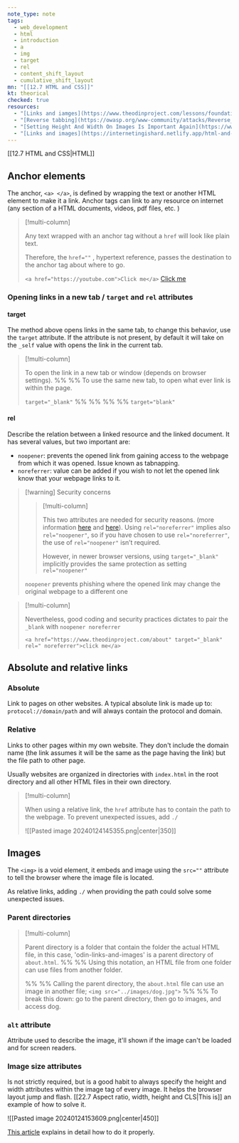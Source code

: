 ```yaml
---
note_type: note
tags:
  - web_development
  - html
  - introduction
  - a
  - img
  - target
  - rel
  - content_shift_layout
  - cumulative_shift_layout
mn: "[[12.7 HTML and CSS]]"
kt: theorical
checked: true
resources:
  - "[Links and iamges](https://www.theodinproject.com/lessons/foundations-links-and-images)"
  - "[Reverse tabbing](https://owasp.org/www-community/attacks/Reverse_Tabnabbing)"
  - "[Setting Height And Width On Images Is Important Again](https://www.smashingmagazine.com/2020/03/setting-height-width-images-important-again/)"
  - "[Links and images](https://internetingishard.netlify.app/html-and-css/links-and-images/)"
---
```

[[12.7 HTML and CSS|HTML]]

## Anchor elements
The anchor, `<a> </a>`, is defined by wrapping the text or another HTML element to make it a link. Anchor tags can link to any resource on internet (any section of a HTML documents, videos, pdf files, etc. )

>[!multi-column]
>
>Any text wrapped with an anchor tag without a `href` will look like plain text. 
>
>Therefore, the `href=""` , hypertext reference, passes the destination to the anchor tag about where to go.  
>
>`<a href="https://youtube.com">Click me</a>` <a href="https://youtube.com">Click me</a>

### Opening links in a new tab / `target` and `rel` attributes
#### target
The method above opens links in the same tab, to change this behavior, use the `target` attribute. If the attribute is not present, by default it will take on the `_self` value with opens the link in the current tab. 

>[!multi-column]
>
>To open the link in a new tab or window (depends on browser settings). 
>%% %%
>To use the same new tab, to open what ever link is within the page.
>
>`target="_blank"`
>%% %%
>%% %%
>`target="blank"`
#### rel
Describe the relation between a linked resource and the linked document. It has several values, but two important are:
- `noopener`: prevents the opened link from gaining access to the webpage from which it was opened. Issue known as tabnapping. 
- `noreferrer`: value can be added if you wish to not let the opened link know that your webpage links to it.

>[!warning] Security concerns
>>[!multi-column]
>>
>>This two attributes are needed for security reasons. (more information [here](https://owasp.org/www-community/attacks/Reverse_Tabnabbing) and [here](https://outreachmonks.com/rel-noopener-noreferrer/)). Using `rel="noreferrer"` implies also `rel="noopener"`, so if you have chosen to use `rel="noreferrer"`, the use of `rel="noopener"` isn’t required.
>>
>>However, in newer browser versions, using `target="_blank"` implicitly provides the same protection as setting `rel="noopener"`
>
>`noopener` prevents phishing where the opened link may change the original webpage to a different one 

>[!multi-column]
>
>Nevertheless, good coding and security practices dictates to pair the `_blank` with `noopener noreferrer`
>
>`<a href="https://www.theodinproject.com/about" target="_blank" rel=" noreferrer">click me</a>`

## Absolute and relative links
### Absolute
Link to pages on other websites. A typical absolute link is made up to: `protocol://domain/path` and will always contain the protocol and domain.
### Relative
Links to other pages within my own website. They don't include the domain name (the link assumes it will be the same as the page having the link) but the file path to other page.

Usually websites are organized in directories with `index.html` in the root directory and all other HTML files in their own directory. 

>[!multi-column]
>
>When using a relative link, the `href` attribute has to contain the path to the webpage. To prevent unexpected issues, add `./` 
>
>![[Pasted image 20240124145355.png|center|350]]

## Images
The `<img>` is a void element, it embeds and image using the `src=""` attribute to tell the browser where the image file is located. 

As relative links, adding `./` when providing the path could solve some unexpected issues.
### Parent directories
>[!multi-column]
>
>Parent directory is a folder that contain the folder the actual HTML file, in this case, 'odin-links-and-images' is a parent directory of `about.html`. 
>%% %%
>Using this notation, an HTML file from one folder can use files from another folder.
>
>%% %%
>Calling the parent directory, the `about.html` file can use an image in another file; `<img src="../images/dog.jpg">`
>%% %%
>To break this down: go to the parent directory, then go to images, and access dog. 
### `alt` attribute
Attribute used to describe the image, it'll shown if the image can't be loaded and for screen readers. 
### Image size attributes
Is not strictly required, but is a good habit to always specify the height and width attributes within the image tag of every image. It helps the browser layout jump and flash. [[22.7 Aspect ratio, width, height and CLS|This is]] an example of how to solve it. 

![[Pasted image 20240124153609.png|center|450]]


[This article](https://www.smashingmagazine.com/2020/03/setting-height-width-images-important-again/) explains in detail how to do it properly. 

